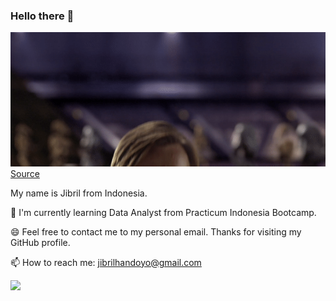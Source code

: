 ### Hello there 👋

![](/MeagerHardtofindAlbertosaurus-size_restricted.gif)  
[Source](https://gfycat.com/meagerhardtofindalbertosaurus-hello-there-star-wars-prequelmemes)

My name is Jibril from Indonesia. 

🌱 I'm currently learning Data Analyst from Practicum Indonesia Bootcamp. 

😄 Feel free to contact me to my personal email. Thanks for visiting my GitHub profile.

📫 How to reach me: jibrilhandoyo@gmail.com

![](https://komarev.com/ghpvc/?username=ShirotaT)

<!--
**ShirotaT/ShirotaT** is a ✨ _special_ ✨ repository because its `README.md` (this file) appears on your GitHub profile.

Here are some ideas to get you started:

- 🔭 I’m currently working on ...
- 🌱 I’m currently learning ...
- 👯 I’m looking to collaborate on ...
- 🤔 I’m looking for help with ...
- 💬 Ask me about ...
- 📫 How to reach me: ...
- 😄 Pronouns: ...
- ⚡ Fun fact: ...
-->
